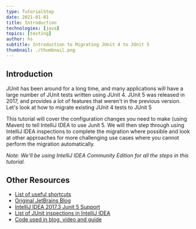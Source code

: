 ```yaml
---
type: TutorialStep
date: 2021-01-01
title: Introduction
technologies: [java]
topics: [testing]
author: hs
subtitle: Introduction to Migrating JUnit 4 to JUnit 5
thumbnail: ./thumbnail.png
---
```


## Introduction
JUnit has been around for a long time, and many applications will have a large number of JUnit tests written using JUnit 4. JUnit 5 was released in 2017, and provides a lot of features that weren't in the previous version. Let's look at how to migrate existing JUnit 4 tests to JUnit 5

This tutorial will cover the configuration changes you need to make (using Maven) to tell IntelliJ IDEA to use Junit 5. We will then step through using IntelliJ IDEA inspections to complete the migration where possible and look at other approaches for more challenging use cases where you cannot perform the migration automatically.

*Note: We'll be using IntelliJ IDEA Community Edition for all the steps in this tutorial.*

## Other Resources
- [List of useful shortcuts](shortcuts.md)
- [Original JetBrains Blog](https://blog.jetbrains.com/idea/2020/08/migrating-from-junit-4-to-junit-5/)
- [IntelliJ IDEA 2017.3 Junit 5 Support](https://blog.jetbrains.com/idea/2017/11/intellij-idea-2017-3-junit-support/)
- [List of JUnit inspections in IntelliJ IDEA](https://www.jetbrains.com/help/idea/list-of-java-inspections.html#junit)
- [Code used in blog, video and guide](https://github.com/JetBrains/intellij-samples/tree/b52a483d0d6fe612ea4ef3f727792a10795061f8)